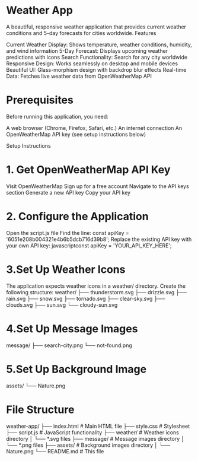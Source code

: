 # Weather App
A beautiful, responsive weather application that provides current weather conditions and 5-day forecasts for cities worldwide.
Features

Current Weather Display: Shows temperature, weather conditions, humidity, and wind information
5-Day Forecast: Displays upcoming weather predictions with icons
Search Functionality: Search for any city worldwide
Responsive Design: Works seamlessly on desktop and mobile devices
Beautiful UI: Glass-morphism design with backdrop blur effects
Real-time Data: Fetches live weather data from OpenWeatherMap API

# Prerequisites
Before running this application, you need:

A web browser (Chrome, Firefox, Safari, etc.)
An internet connection
An OpenWeatherMap API key (see setup instructions below)

Setup Instructions
# 1. Get OpenWeatherMap API Key

Visit OpenWeatherMap
Sign up for a free account
Navigate to the API keys section
Generate a new API key
Copy your API key

# 2. Configure the Application

Open the script.js file
Find the line: const apiKey = '6051e208b004321e4b6b5dcb716d39b8';
Replace the existing API key with your own API key:
javascriptconst apiKey = 'YOUR_API_KEY_HERE';

# 3.Set Up Weather Icons
The application expects weather icons in a weather/ directory. Create the following structure:
weather/
├── thunderstorm.svg
├── drizzle.svg
├── rain.svg
├── snow.svg
├── tornado.svg
├── clear-sky.svg
├── clouds.svg
├── sun.svg
└── cloudy-sun.svg
# 4.Set Up Message Images
message/
├── search-city.png
└── not-found.png
# 5.Set Up Background Image
assets/
└── Nature.png
# File Structure
weather-app/
├── index.html          # Main HTML file
├── style.css           # Stylesheet
├── script.js           # JavaScript functionality
├── weather/            # Weather icons directory
│   └── *.svg files
├── message/            # Message images directory
│   └── *.png files
├── assets/             # Background images directory
│   └── Nature.png
└── README.md           # This file
